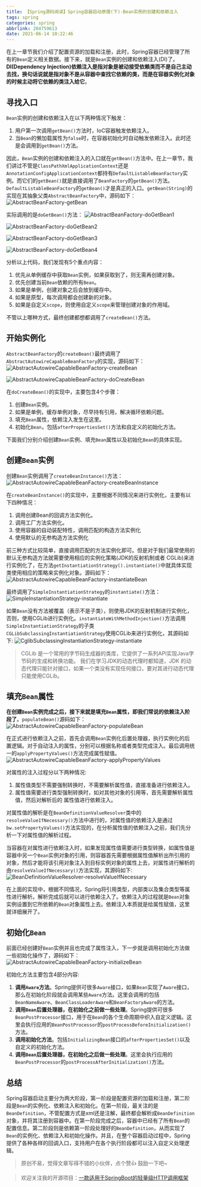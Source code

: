 ```yaml
---
title: 【Spring源码阅读】Spring容器启动原理(下)-Bean实例的创建和依赖注入
tags: spring
categories: spring
abbrlink: 204759613
date: 2021-06-14 10:22:46
---
```


在上一章节我们介绍了配置资源的加载和注册，此时，Spring容器已经管理了所有的`Bean`定义相关数据。接下来，就是`Bean`实例的创建和依赖注入(DI)了。**DI(Dependency Injection)依赖注入是指对象是被动接受依赖类而不是自己主动去找，换句话说就是指对象不是从容器中查找它依赖的类，而是在容器实例化对象的时候主动将它依赖的类注入给它**。


<!--more-->

## 寻找入口

`Bean`实例的创建和依赖注入在以下两种情况下触发：

1. 用户第一次调用`getBean()`方法时，IoC容器触发依赖注入。
2. 当`Bean`的懒加载属性为`false`时，在容器初始化时自动触发依赖注入。此时还是会调用到`getBean()`方法。

因此，`Bean`实例的创建和依赖注入的入口就在`getBean()`方法中。在上一章节，我们讲过不管是`ClassPathXmlApplicationContext`还是`AnnotationConfigApplicationContext`都持有`DefaultListableBeanFactory`实例。而它们的`getBean()`就是直接调用了`BeanFactory`的`getBean()`方法。`DefaultListableBeanFactory`的`getBean()`才是真正的入口。`getBean(String)`的实现在其抽象父类`AbstractBeanFactory`中，源码如下：
![AbstractBeanFactory-getBean](https://chentianming11.github.io/images/spring/di/AbstractBeanFactory-getBean.png)

实际调用的是`doGetBean()`方法：
![AbstractBeanFactory-doGetBean1](https://chentianming11.github.io/images/spring/di/AbstractBeanFactory-doGetBean1.png)

![AbstractBeanFactory-doGetBean2](https://chentianming11.github.io/images/spring/di/AbstractBeanFactory-doGetBean2.png)

![AbstractBeanFactory-doGetBean3](https://chentianming11.github.io/images/spring/di/AbstractBeanFactory-doGetBean3.png)

![AbstractBeanFactory-doGetBean4](https://chentianming11.github.io/images/spring/di/AbstractBeanFactory-doGetBean4.png)

分析以上代码，我们发现有5个重点内容：

1. 优先从单例缓存中获取`Bean`实例，如果获取到了，则无需再创建对象。
2. 优先创建当前`Bean`依赖的所有`Bean`。
3. 如果是单例，创建对象之后会放到缓存中。
4. 如果是原型，每次调用都会创建新的对象。
5. 如果是自定义`scope`，则使用自定义`scope`来管理创建对象的作用域。

不管以上哪种方式，最终创建都想都调用了`createBean()`方法。

## 开始实例化

`AbstractBeanFactory`的`createBean()`最终调用了`AbstractAutowireCapableBeanFactory`的实现，源码如下：
![AbstractAutowireCapableBeanFactory-createBean](https://chentianming11.github.io/images/spring/di/AbstractAutowireCapableBeanFactory-createBean.png)

![AbstractAutowireCapableBeanFactory-doCreateBean](https://chentianming11.github.io/images/spring/di/AbstractAutowireCapableBeanFactory-doCreateBean.png)

在`doCreateBean()`的实现中，主要包含4个步骤：

1. 创建`Bean`实例。
2. 如果是单例，缓存单例对象，尽早持有引用，解决循环依赖问题。
3. 填充`Bean`属性，依赖注入发生在这里。
4. 初始化`Bean`，包括`afterPropertiesSet()`方法和自定义的初始化方法。

下面我们分别介绍创建`Bean`实例、填充`Bean`属性以及初始化`Bean`的具体实现。

## 创建`Bean`实例

创建`Bean`实例调用了`createBeanInstance()`方法：
![AbstractAutowireCapableBeanFactory-createBeanInstance](https://chentianming11.github.io/images/spring/di/AbstractAutowireCapableBeanFactory-createBeanInstance.png)

在`createBeanInstance()`的实现中，主要根据不同情况来进行实例化，主要有以下四种情况：

1. 调用创建Bean的回调方法实例化。
2. 调用工厂方法实例化。
3. 使用容器的自动装配特性，调用匹配的构造方法实例化
4. 使用默认的无参构造方法实例化

前三种方式比较简单，直接调用匹配的方法实例化即可。但是对于我们最常使用的默认无参构造方法就需要使用相应的实例化策略(JDK的反射机制或者 CGLib)来进行实例化了，在方法`getInstantiationStrategy().instantiate()`中就具体实现类使用相应的策略来实例化对象。源码如下：
![AbstractAutowireCapableBeanFactory-instantiateBean](https://chentianming11.github.io/images/spring/di/AbstractAutowireCapableBeanFactory-instantiateBean.png)

最终调用了`SimpleInstantiationStrategy`的`instantiate()`方法：
![SimpleInstantiationStrategy-instantiate](https://chentianming11.github.io/images/spring/di/SimpleInstantiationStrategy-instantiate.png)

如果`Bean`没有方法被覆盖（表示不是子类），则使用JDK的反射机制进行实例化，否则，使用CGLib进行实例化。`instantiateWithMethodInjection()`方法调用`SimpleInstantiationStrategy`的子类 `CGLibSubclassingInstantiationStrategy`使用CGLib来进行实例化，其源码如下:
![CglibSubclassingInstantiationStrategy-instantiate](https://chentianming11.github.io/images/spring/di/CglibSubclassingInstantiationStrategy-instantiate.png)

> CGLib 是一个常用的字节码生成器的类库，它提供了一系列API实现Java字节码的生成和转换功能。 我们在学习JDK的动态代理时都知道，JDK 的动态代理只能针对接口，如果一个类没有实现任何接口，要对其进行动态代理只能使用CGLib。

## 填充`Bean`属性

**在创建`Bean`实例完成之后，接下来就是填充`Bean`属性，即我们常说的依赖注入阶段了**。`populateBean()`源码如下：
![AbstractAutowireCapableBeanFactory-populateBean](https://chentianming11.github.io/images/spring/di/AbstractAutowireCapableBeanFactory-populateBean.png)

在正式进行依赖注入之前，首先会调用`Bean`实例化后置处理器，执行实例化的后置逻辑。对于自动注入的属性，分别可以根据名称或者类型完成注入。最后调用统一的`applyPropertyValues()`方法完成属性赋值。
![AbstractAutowireCapableBeanFactory-applyPropertyValues](https://chentianming11.github.io/images/spring/di/AbstractAutowireCapableBeanFactory-applyPropertyValues.png)

对属性的注入过程分以下两种情况:

1. 属性值类型不需要强制转换时，不需要解析属性值，直接准备进行依赖注入。
2. 属性值需要进行类型强制转换时，如对其他对象的引用等，首先需要解析属性值，然后对解析后的 属性值进行依赖注入。

对属性值的解析是在`BeanDefinitionValueResolver`类中的`resolveValueIfNecessary()`方法中进行的，对属性值的依赖注入是通过 `bw.setPropertyValues()`方法实现的，在分析属性值的依赖注入之前，我们先分析一下对属性值的解析过程。

当容器在对属性进行依赖注入时，如果发现属性值需要进行类型转换，如属性值是容器中另一个`Bean`实例对象的引用，则容器首先需要根据属性值解析出所引用的对象，然后才能将该引用对象注入到目标实例对象的属性上去，对属性进行解析的由`resolveValueIfNecessary()`方法实现，其源码如下:
![BeanDefinitionValueResolver-resolveValueIfNecessary](https://chentianming11.github.io/images/spring/di/BeanDefinitionValueResolver-resolveValueIfNecessary.png)

在上面的实现中，根据不同情况，Spring将引用类型，内部类以及集合类型等属性进行解析。解析完成后就可以进行依赖注入了。依赖注入的过程就是`Bean`对象实例设置到它所依赖的`Bean`对象属性上去。依赖注入本质就是给属性赋值，这里就详细展开了。

## 初始化`Bean`

前面已经创建好`Bean`实例并且也完成了属性注入，下一步就是调用初始化方法做一些初始化操作了，源码如下：
![AbstractAutowireCapableBeanFactory-initializeBean](https://chentianming11.github.io/images/spring/di/AbstractAutowireCapableBeanFactory-initializeBean.png)

初始化方法主要包含4部分内容:

1. **调用`Aware`方法**。Spring提供可很多`Aware`接口，如果`Bean`实现了`Aware`接口，那么在初始化阶段就会调用某些`Aware`方法。这里会调用的包括`BeanNameAware`、`BeanClassLoaderAware`和`BeanFactoryAware`的方法。
2. **调用`Bean`后置处理器，在初始化之前做一些处理**。Spring提供可很多`BeanPostProcessor`接口，用于在`Bean`的各个生命周期中织入自定义逻辑。这里会执行应用的`BeanPostProcessor`的`postProcessBeforeInitialization()`方法。
3. **调用初始化方法**。包括`InitializingBean`接口的`afterPropertiesSet()`以及自定义的初始化方法。
4.  **调用`Bean`后置处理器，在初始化之后做一些处理**。这里会执行应用的`BeanPostProcessor`的`postProcessAfterInitialization()`方法。

## 总结

Spring容器启动主要分为两大阶段，第一阶段是配置资源的加载和注册，第二阶段是`Bean`的实例化、依赖注入和初始化。在第一阶段，最关注的是`BeanDefinition`，不管配置方式是xml还是注解，最终都会解析成`BeanDefinition`对象，并将其注册到容器中。在第一阶段完成之后，容器中已经有了所有`Bean`的配置信息。第二阶段则是依赖第一阶段处理好的`BeanDefinition`，从而实现了`Bean`的实例化、依赖注入和初始化操作。并且，在整个容器启动过程中，Spring提供了各种各样的回调入口，支持用户在各个执行阶段都可以注入自定义处理逻辑。

> 原创不易，觉得文章写得不错的小伙伴，点个赞👍 鼓励一下吧~

> 欢迎关注我的开源项目：[一款适用于SpringBoot的轻量级HTTP调用框架](https://github.com/LianjiaTech/retrofit-spring-boot-starter)
